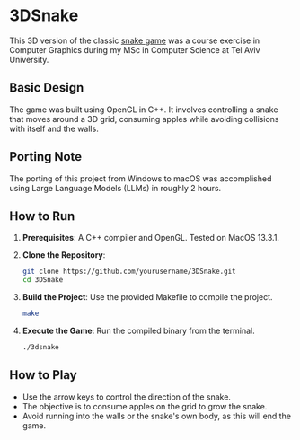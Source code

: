 # 3DSnake

This 3D version of the classic [snake game](https://en.wikipedia.org/wiki/Snake_(video_game_genre)) was a course exercise in Computer Graphics during my MSc in Computer Science at Tel Aviv University.

## Basic Design

The game was built using OpenGL in C++. It involves controlling a snake that moves around a 3D grid, consuming apples while avoiding collisions with itself and the walls.

## Porting Note

The porting of this project from Windows to macOS was accomplished using Large Language Models (LLMs) in roughly 2 hours.

## How to Run

1. **Prerequisites**: A C++ compiler and OpenGL. Tested on MacOS 13.3.1.

2. **Clone the Repository**:
   ```bash
   git clone https://github.com/yourusername/3DSnake.git
   cd 3DSnake
   ```

3. **Build the Project**: Use the provided Makefile to compile the project.
   ```bash
   make
   ```

4. **Execute the Game**: Run the compiled binary from the terminal.
   ```bash
   ./3dsnake
   ```

## How to Play

- Use the arrow keys to control the direction of the snake.
- The objective is to consume apples on the grid to grow the snake.
- Avoid running into the walls or the snake's own body, as this will end the game.
